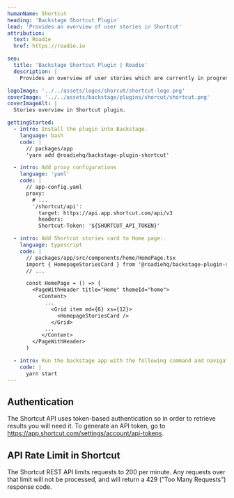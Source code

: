 ```yaml
---
humanName: Shortcut
heading: 'Backstage Shortcut Plugin'
lead: 'Provides an overview of user stories in Shortcut'
attribution:
  text: Roadie
  href: https://roadie.io

seo:
  title: 'Backstage Shortcut Plugin | Roadie'
  description: |
    Provides an overview of user stories which are currently in progress.

logoImage: '../../assets/logos/shorcut/shortcut-logo.png'
coverImage: '../../assets/backstage/plugins/shorcut/shortcut.png'
coverImageAlt: |
  Stories overview in Shortcut plugin.

gettingStarted:
  - intro: Install the plugin into Backstage.
    language: bash
    code: |
      // packages/app
      'yarn add @roadiehq/backstage-plugin-shortcut'

  - intro: Add proxy configurations
    language: 'yaml'
    code: |
      // app-config.yaml
      proxy:
        # ...
        '/shortcut/api':
          target: https://api.app.shortcut.com/api/v3
          headers:
          Shortcut-Token: '${SHORTCUT_API_TOKEN}'

  - intro: Add Shortcut stories card to Home page:.
    language: typescript
    code: |
      // packages/app/src/components/home/HomePage.tsx
      import { HomepageStoriesCard } from '@roadiehq/backstage-plugin-shortcut'
      // ...

      const HomePage = () => {
        <PageWithHeader title="Home" themeId="home">
          <Content>
            ...
              <Grid item md={6} xs={12}>
                <HomepageStoriesCard />
              </Grid>
            ...
           </Content>
        </PageWithHeader>
      )

  - intro: Run the backstage app with the following command and navigate to the user entity.
    code: |
      yarn start
---
```


## Authentication

The Shortcut API uses token-based authentication so in order to retrieve results you will need it. To generate an API token, go to https://app.shortcut.com/settings/account/api-tokens.

## API Rate Limit in Shortcut

The Shortcut REST API limits requests to 200 per minute. Any requests over that limit will not be processed, and will return a 429 (“Too Many Requests”) response code.
